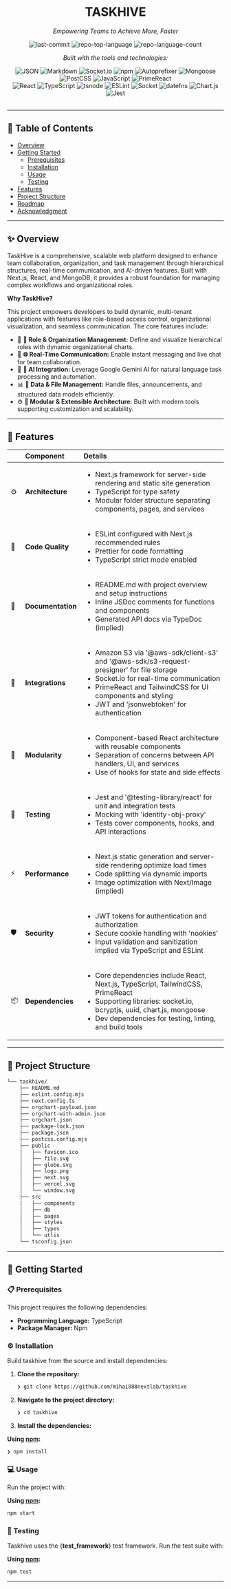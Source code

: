 <div id="top">

<!-- HEADER STYLE: CLASSIC -->
<div align="center">


# TASKHIVE

<em>Empowering Teams to Achieve More, Faster</em>

<!-- BADGES -->
<img src="https://img.shields.io/github/last-commit/mihai888nextlab/taskhive?style=flat&logo=git&logoColor=white&color=0080ff" alt="last-commit">
<img src="https://img.shields.io/github/languages/top/mihai888nextlab/taskhive?style=flat&color=0080ff" alt="repo-top-language">
<img src="https://img.shields.io/github/languages/count/mihai888nextlab/taskhive?style=flat&color=0080ff" alt="repo-language-count">

<em>Built with the tools and technologies:</em>

<img src="https://img.shields.io/badge/JSON-000000.svg?style=flat&logo=JSON&logoColor=white" alt="JSON">
<img src="https://img.shields.io/badge/Markdown-000000.svg?style=flat&logo=Markdown&logoColor=white" alt="Markdown">
<img src="https://img.shields.io/badge/Socket.io-010101.svg?style=flat&logo=socketdotio&logoColor=white" alt="Socket.io">
<img src="https://img.shields.io/badge/npm-CB3837.svg?style=flat&logo=npm&logoColor=white" alt="npm">
<img src="https://img.shields.io/badge/Autoprefixer-DD3735.svg?style=flat&logo=Autoprefixer&logoColor=white" alt="Autoprefixer">
<img src="https://img.shields.io/badge/Mongoose-F04D35.svg?style=flat&logo=Mongoose&logoColor=white" alt="Mongoose">
<img src="https://img.shields.io/badge/PostCSS-DD3A0A.svg?style=flat&logo=PostCSS&logoColor=white" alt="PostCSS">
<img src="https://img.shields.io/badge/JavaScript-F7DF1E.svg?style=flat&logo=JavaScript&logoColor=black" alt="JavaScript">
<img src="https://img.shields.io/badge/PrimeReact-03C4E8.svg?style=flat&logo=PrimeReact&logoColor=white" alt="PrimeReact">
<br>
<img src="https://img.shields.io/badge/React-61DAFB.svg?style=flat&logo=React&logoColor=black" alt="React">
<img src="https://img.shields.io/badge/TypeScript-3178C6.svg?style=flat&logo=TypeScript&logoColor=white" alt="TypeScript">
<img src="https://img.shields.io/badge/tsnode-3178C6.svg?style=flat&logo=ts-node&logoColor=white" alt="tsnode">
<img src="https://img.shields.io/badge/ESLint-4B32C3.svg?style=flat&logo=ESLint&logoColor=white" alt="ESLint">
<img src="https://img.shields.io/badge/Socket-C93CD7.svg?style=flat&logo=Socket&logoColor=white" alt="Socket">
<img src="https://img.shields.io/badge/datefns-770C56.svg?style=flat&logo=date-fns&logoColor=white" alt="datefns">
<img src="https://img.shields.io/badge/Chart.js-FF6384.svg?style=flat&logo=chartdotjs&logoColor=white" alt="Chart.js">
<img src="https://img.shields.io/badge/Jest-C21325.svg?style=flat&logo=Jest&logoColor=white" alt="Jest">

</div>
<br>

---

## 📄 Table of Contents

- [Overview](#-overview)
- [Getting Started](#-getting-started)
    - [Prerequisites](#-prerequisites)
    - [Installation](#-installation)
    - [Usage](#-usage)
    - [Testing](#-testing)
- [Features](#-features)
- [Project Structure](#-project-structure)
- [Roadmap](#-roadmap)
- [Acknowledgment](#-acknowledgment)

---

## ✨ Overview

TaskHive is a comprehensive, scalable web platform designed to enhance team collaboration, organization, and task management through hierarchical structures, real-time communication, and AI-driven features. Built with Next.js, React, and MongoDB, it provides a robust foundation for managing complex workflows and organizational roles.

**Why TaskHive?**

This project empowers developers to build dynamic, multi-tenant applications with features like role-based access control, organizational visualization, and seamless communication. The core features include:

- 🎯 **🧩 Role & Organization Management:** Define and visualize hierarchical roles with dynamic organizational charts.
- 🚀 **🌐 Real-Time Communication:** Enable instant messaging and live chat for team collaboration.
- 🤖 **🧠 AI Integration:** Leverage Google Gemini AI for natural language task processing and automation.
- 📊 **📁 Data & File Management:** Handle files, announcements, and structured data models efficiently.
- ⚙️ **🔧 Modular & Extensible Architecture:** Built with modern tools supporting customization and scalability.

---

## 📌 Features

|      | Component            | Details                                                                                     |
| :--- | :------------------- | :------------------------------------------------------------------------------------------ |
| ⚙️  | **Architecture**     | <ul><li>Next.js framework for server-side rendering and static site generation</li><li>TypeScript for type safety</li><li>Modular folder structure separating components, pages, and services</li></ul> |
| 🔩 | **Code Quality**     | <ul><li>ESLint configured with Next.js recommended rules</li><li>Prettier for code formatting</li><li>TypeScript strict mode enabled</li></ul> |
| 📄 | **Documentation**    | <ul><li>README.md with project overview and setup instructions</li><li>Inline JSDoc comments for functions and components</li><li>Generated API docs via TypeDoc (implied)</li></ul> |
| 🔌 | **Integrations**     | <ul><li>Amazon S3 via '@aws-sdk/client-s3' and '@aws-sdk/s3-request-presigner' for file storage</li><li>Socket.io for real-time communication</li><li>PrimeReact and TailwindCSS for UI components and styling</li><li>JWT and 'jsonwebtoken' for authentication</li></ul> |
| 🧩 | **Modularity**       | <ul><li>Component-based React architecture with reusable components</li><li>Separation of concerns between API handlers, UI, and services</li><li>Use of hooks for state and side effects</li></ul> |
| 🧪 | **Testing**          | <ul><li>Jest and '@testing-library/react' for unit and integration tests</li><li>Mocking with 'identity-obj-proxy'</li><li>Tests cover components, hooks, and API interactions</li></ul> |
| ⚡️  | **Performance**      | <ul><li>Next.js static generation and server-side rendering optimize load times</li><li>Code splitting via dynamic imports</li><li>Image optimization with Next/Image (implied)</li></ul> |
| 🛡️ | **Security**         | <ul><li>JWT tokens for authentication and authorization</li><li>Secure cookie handling with 'nookies'</li><li>Input validation and sanitization implied via TypeScript and ESLint</li></ul> |
| 📦 | **Dependencies**     | <ul><li>Core dependencies include React, Next.js, TypeScript, TailwindCSS, PrimeReact</li><li>Supporting libraries: socket.io, bcryptjs, uuid, chart.js, mongoose</li><li>Dev dependencies for testing, linting, and build tools</li></ul> |

---

## 📁 Project Structure

```sh
└── taskhive/
    ├── README.md
    ├── eslint.config.mjs
    ├── next.config.ts
    ├── orgchart-payload.json
    ├── orgchart-with-admin.json
    ├── orgchart.json
    ├── package-lock.json
    ├── package.json
    ├── postcss.config.mjs
    ├── public
    │   ├── favicon.ico
    │   ├── file.svg
    │   ├── globe.svg
    │   ├── logo.png
    │   ├── next.svg
    │   ├── vercel.svg
    │   └── window.svg
    ├── src
    │   ├── components
    │   ├── db
    │   ├── pages
    │   ├── styles
    │   ├── types
    │   └── utlis
    └── tsconfig.json
```

---

## 🚀 Getting Started

### 📋 Prerequisites

This project requires the following dependencies:

- **Programming Language:** TypeScript
- **Package Manager:** Npm

### ⚙️ Installation

Build taskhive from the source and install dependencies:

1. **Clone the repository:**

    ```sh
    ❯ git clone https://github.com/mihai888nextlab/taskhive
    ```

2. **Navigate to the project directory:**

    ```sh
    ❯ cd taskhive
    ```

3. **Install the dependencies:**

**Using [npm](https://www.npmjs.com/):**

```sh
❯ npm install
```

### 💻 Usage

Run the project with:

**Using [npm](https://www.npmjs.com/):**

```sh
npm start
```

### 🧪 Testing

Taskhive uses the {__test_framework__} test framework. Run the test suite with:

**Using [npm](https://www.npmjs.com/):**

```sh
npm test
```
---